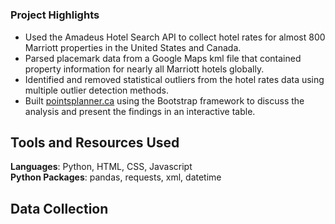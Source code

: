 # 
### Project Highlights
  * Used the Amadeus Hotel Search API to collect hotel rates for almost 800 Marriott properties in the United States and Canada.
  * Parsed placemark data from a Google Maps kml file that contained property information for nearly all Marriott hotels globally.
  * Identified and removed statistical outliers from the hotel rates data using multiple outlier detection methods.
  * Built [pointsplanner.ca](pointsplanner.ca) using the Bootstrap framework to discuss the analysis and present the findings in an interactive table.

## Tools and Resources Used
**Languages**: Python, HTML, CSS, Javascript  
**Python Packages**: pandas, requests, xml, datetime  

## Data Collection  

 
